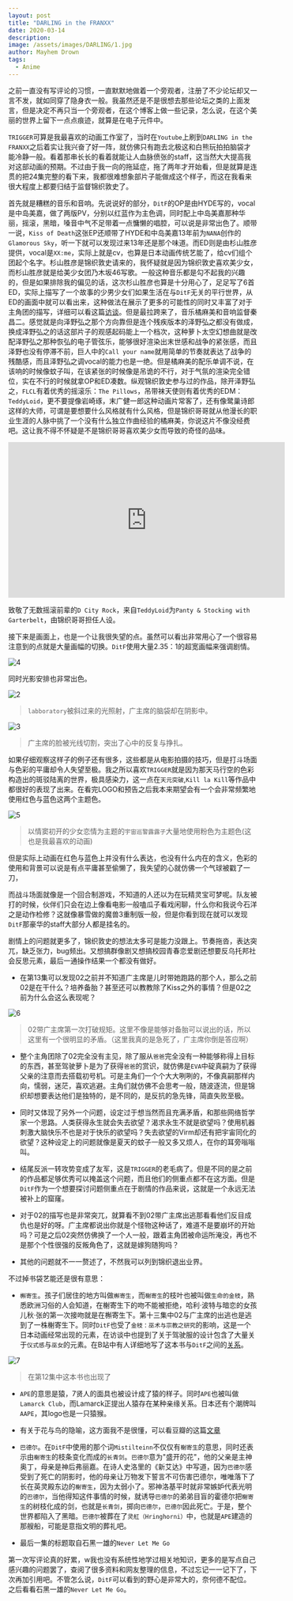 ```yaml
---
layout: post
title: "DARLING in the FRANXX"
date: 2020-03-14
description: 
image: /assets/images/DARLING/1.jpg
author: Mayhem Drown
tags: 
  - Anime
---
```


之前一直没有写评论的习惯，一直默默地做着一个旁观者，注册了不少论坛却又一言不发，就如同穿了隐身衣一般。我虽然还是不是很想去那些论坛之类的上面发言，但是决定不再只当一个旁观者，在这个博客上做一些记录，怎么说，在这个美丽的世界上留下一点点痕迹，就算是在电子元件中。

<!--break-->

`TRIGGER`可算是我最喜欢的动画工作室了，当时在`Youtube`上刷到`DARLING in the FRANXX`之后着实让我兴奋了好一阵，就仿佛只有跑去北极这和白熊玩拍拍脑袋才能冷静一般。看着那串长长的看着就能让人血脉偾张的staff，这当然大大提高我对这部动画的预期。不过由于我一向的拖延症，拖了两年才开始看，但是就算是连贯的把24集完整的看下来，我都很难想象部片子能做成这个样子，而这在我看来很大程度上都要归结于监督锦织敦史了。

首先就是糟糕的音乐和音响。先说说好的部分，`DitF`的OP是由HYDE写的，vocal是中岛美嘉，做了两版PV，分别以红蓝作为主色调，同时配上中岛美嘉那种华丽，摇滚，黑暗，嗓音中气不足带着一点慵懒的唱腔，可以说是非常出色了。顺带一说，`Kiss of Death`这张EP还顺带了HYDE和中岛美嘉13年前为`NANA`创作的`Glamorous Sky`，听一下就可以发现过来13年还是那个味道。而ED则是由杉山胜彦提供，vocal是`XX:me`，实际上就是cv，也算是日本动画传统艺能了，给cv们组个团起个名字。杉山胜彦是锦织敦史请来的，我怀疑就是因为锦织敦史喜欢美少女，而杉山胜彦就是给美少女团乃木坂46写歌。一般这种音乐都是勾不起我的兴趣的，但是如果排除我的偏见的话，这次杉山胜彦也算是十分用心了，足足写了6首ED，实际上描写了一个故事的少男少女们如果生活在与`DitF`无关的平行世界，从ED的画面中就可以看出来，这种做法在展示了更多的可能性的同时又丰富了对于主角团的描写，详细可以看这篇[访谈](http://www.anitama.cn/article/ceed074dbb4c977f)。但是最拉跨来了，音乐橘麻美和音响监督秦昌二。感觉就是向泽野弘之那个方向靠但是连个残疾版本的泽野弘之都没有做成，换成泽野弘之的话这部片子的观感起码能上一个档次，这种萝卜太空幻想曲就是改配泽野弘之那种恢弘的电子管弦乐，能够很好渲染出末世感和战争的紧张感，而且泽野也没有停滞不前，巨人中的`Call your name`就用简单的节奏就表达了战争的残酷感，而且泽野弘之调vocal的能力也是一绝。但是橘麻美的配乐单调不说，在该响的时候像蚊子叫，在该紧张的时候像是吊诡的不行，对于气氛的渲染完全错位，实在不行的时候就拿OP和ED凑数。纵观锦织敦史参与过的作品，除开泽野弘之，`FLCL`有着优秀的摇滚乐：`The Pillows`，吊带袜天使则有着优秀的EDM：`TeddyLoid`，更不要提像岩崎琢，末广健一郎这种动画片常客了，还有像鹭巢诗郎这样的大师，可谓是要想要什么风格就有什么风格，但是锦织哥哥就从他漫长的职业生涯的人脉中挑了一个没有什么独立作曲经验的橘麻美，你说这片不像没经费吧。这让我不得不怀疑是不是锦织哥哥喜欢美少女而导致的奇怪的品味。

<iframe width="560" height="315" src="https://www.youtube.com/embed/5KN0_-HgWNo" frameborder="0" allow="accelerometer; autoplay; encrypted-media; gyroscope; picture-in-picture" allowfullscreen></iframe>

致敬了无数摇滚前辈的`D City Rock`，来自`TeddyLoid`为`Panty & Stocking with Garterbelt`，由锦织哥哥担任人设。

接下来是画面上，也是一个让我很失望的点。虽然可以看出非常用心了一个很容易注意到的点就是大量画幅的切换。`DitF`使用大量2.35：1的超宽画幅来强调剧情。

![4](/assets/images/DARLING/4.jpg#full)

同时光影安排也非常出色。

![2](/assets/images/DARLING/2.png)

> `labboratory`被斜过来的光照射，广主席的脑袋却在阴影中。

![3](/assets/images/DARLING/3.png)

> 广主席的脸被光线切割，突出了心中的反复与挣扎。

如果仔细观察这样子的例子还有很多，这些都是从电影拍摄的技巧，但是打斗场面与色彩的平庸却令人失望至极。我之所以喜欢`TRIGGER`就是因为那天马行空的色彩构造出的斑驳陆离的世界，极具感染力，这一点在`天元突破`,`Kill la Kill`等作品中都很好的表现了出来。在看完LOGO和预告之后我本来期望会有一个会非常频繁地使用红色与蓝色这两个主题色。

![5](/assets/images/DARLING/5.png)

> 以情窦初开的少女恋情为主题的`宇宙巡警露露子`大量地使用粉色为主题色(这也是我最喜欢的动画)

但是实际上动画在红色与蓝色上并没有什么表达，也没有什么内在的含义，色彩的使用和背景可以说是有点平庸甚至偷懒了，我失望的心就仿佛一个气球被戳了一刀，

而战斗场面就像是一个回合制游戏，不知道的人还以为在玩精灵宝可梦呢。队友被打的时候，伙伴们只会在边上像看电影一般嗑瓜子看戏闲聊，什么你和我说今石洋之是动作检修？这就像暴雪做的魔兽3重制版一般，但是你看到现在就可以发现`DitF`那豪华的staff大部分人都是挂名的。

剧情上的问题就更多了，锦织敦史的想法太多可是能力没跟上。节奏拖沓，表达突兀，缺乏张力，bug频出。又想搞群像剧又想搞校园青春恋爱剧还想要反乌托邦社会反思元素，最后一通操作结果一个都没有做好。

- 在第13集可以发现02之前并不知道广主席是儿时带她跑路的那个人，那么之前02是在干什么？培养备胎？甚至还可以教教除了Kiss之外的事情？但是02之前为什么会这么表现呢？

![6](/assets/images/DARLING/6.png)
> 02带广主席第一次打破规矩。这里不像是能够对备胎可以说出的话，所以这里有一个很明显的矛盾。（这里我真的是急死了，广主席你倒是答应啊）

- 整个主角团除了02完全没有主见，除了服从`爸爸`完全没有一种能够称得上目标的东西，甚至驾驶萝卜是为了获得`爸爸`的赏识，就仿佛是`EVA`中碇真嗣为了获得父亲的注意而去搭载初号机。可是主角们一个个大大咧咧的，不像真嗣那样内向，懦弱，迷茫，喜欢逃避。主角们就仿佛不会思考一般，随波逐流，但是锦织却想要表达他们是独特的，是不同的，是反抗的急先锋，简直失败至极。

- 同时又体现了另外一个问题，设定过于想当然而且充满矛盾，和那些网络哲学家一个思路。人类获得永生就会失去欲望？渴求永生不就是欲望吗？使用机器刺激大脑快乐不也是对于快乐的欲望吗？失去欲望的Virm却还有把宇宙同化的欲望？这种设定上的问题就像是夏天的蚊子一般又多又烦人，在你的耳旁嗡嗡叫。

- 结尾反派一转攻势变成了友军，这是`TRIGGER`的老毛病了。但是不同的是之前的作品都足够优秀可以掩盖这个问题，而且他们的侧重点都不在这方面。但是`DitF`作为一个想要探讨问题侧重点在于剧情的作品来说，这就是一个永远无法被补上的窟窿。

- 对于02的描写也是非常突兀，就算看不到02带广主席出逃那看看他们反目成仇也是好的呀。广主席都说出你就是个怪物这种话了，难道不是要崩坏的开始吗？可是之后02突然仿佛换了一个人一般，跟着主角团被命运所淹没，再也不是那个个性很强的反叛角色了，这就是嫁狗随狗吗？

- 其他的问题就不一一赘述了，不然我可以列到锦织退出业界。

不过掉书袋艺能还是很有意思：
- `槲寄生`。孩子们居住的地方叫做`槲寄生`，而`榭寄生`的枝叶也被叫做`生命的金枝`，熟悉欧洲习俗的人会知道，在榭寄生下的吻不能被拒绝，哈利·波特与暗恋的女孩儿秋·张的第一次接吻就是在槲寄生下。第十三集中02与广主席的出逃也是逃到了一株榭寄生下。同时`DitF`也受了`金枝：巫术与宗教之研究`的影响，这是一个日本动画经常出现的元素，在访谈中也提到了关于驾驶服的设计包含了大量关于`仪式感`与`巫女`的元素。在B站中有人详细地写了这本书与`DitF`之间的[关系](https://www.bilibili.com/read/cv1637514/)。

![7](/assets/images/DARLING/7.png)
> 在第12集中这本书也出现了

- `APE`的意思是猿，7贤人的面具也被设计成了猿的样子。同时`APE`也被叫做`Lamarck Club`，而Lamarck正提出人猿存在某种亲缘关系。日本还有个潮牌叫`AAPE`，其logo也是一只猿猴。

- 有关于花与鸟的隐喻，这方面我不是很懂，可以看豆瓣的这篇[文章](https://movie.douban.com/review/9225938/)

- `巴德尔`。在`DitF`中使用的那个词`Mistilteinn`不仅仅有`榭寄生`的意思，同时还表示由`榭寄生`的枝条变化而成的`长青剑`。`巴德尔`意为"盛开的花"，他的父亲是主神奥丁，母亲是神后弗丽嘉。在诗人史洛里的《新艾达》中写道，因为`巴德尔`感受到了死亡的阴影时，他的母亲让万物发下誓言不可伤害巴德尔，唯唯落下了长在英灵殿东边的`榭寄生`，因为太弱小了。邪神洛基平时就非常嫉妒代表光明的`巴德尔`，当他得知这件事情的时候，就诱导`巴德尔`的弟弟目盲的霍德尔把`榭寄生`的树枝化成的剑，也就是`长青剑`，掷向`巴德尔`，`巴德尔`因此死亡。于是，整个世界都陷入了黑暗。`巴德尔`被葬在了`灵舡（Hringhorni）`中，也就是`APE`建造的那艘船，可能是意指文明的葬礼吧。

- 最后一集的标题取自石黑一雄的`Never Let Me Go`

第一次写评论真的好累，w我也没有系统性地学过相关地知识，更多的是写点自己感兴趣的问题罢了，查阅了很多资料和网友整理的信息，不过忘记一一记下了，下次再加引用吧。不管怎么说，`DitF`可以看到的野心是非常大的，奈何德不配位。之后看看石黑一雄的`Never Let Me Go`。

